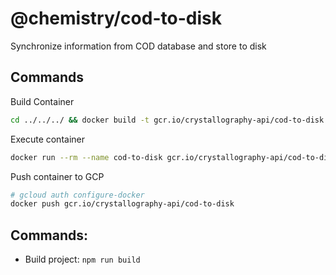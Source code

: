 # @chemistry/cod-to-disk

Synchronize information from COD database and store to disk

## Commands
Build Container
```bash
cd ../../../ && docker build -t gcr.io/crystallography-api/cod-to-disk -f packages/containers/cod-to-disk/Dockerfile .
```

Execute container
```bash
docker run --rm --name cod-to-disk gcr.io/crystallography-api/cod-to-disk
```

Push container to GCP
```bash
# gcloud auth configure-docker
docker push gcr.io/crystallography-api/cod-to-disk
```

## Commands:
  * Build project: `npm run build`
